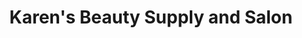 ---
title: "Karen's Beauty Supply and Salon"
url: /atascadero/karens-beauty-supply-and-salon/
shop: hairdresser
---